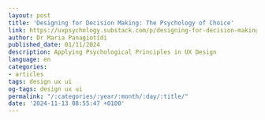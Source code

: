 ```yaml
---
layout: post
title: 'Designing for Decision Making: The Psychology of Choice'
link: https://uxpsychology.substack.com/p/designing-for-decision-making-the
author: Dr Maria Panagiotidi
published_date: 01/11/2024
description: Applying Psychological Principles in UX Design
language: en
categories:
- articles
tags: design ux ui
og-tags: design ux ui
permalink: "/:categories/:year/:month/:day/:title/"
date: '2024-11-13 08:55:47 +0100'
---
```

